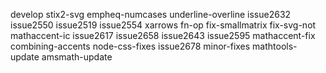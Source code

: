 develop
stix2-svg
empheq-numcases
underline-overline
issue2632
issue2550
issue2519
issue2554
xarrows
fn-op
fix-smallmatrix
fix-svg-not
mathaccent-ic
issue2617
issue2658
issue2643
issue2595
mathaccent-fix
combining-accents
node-css-fixes
issue2678
minor-fixes
mathtools-update
amsmath-update
